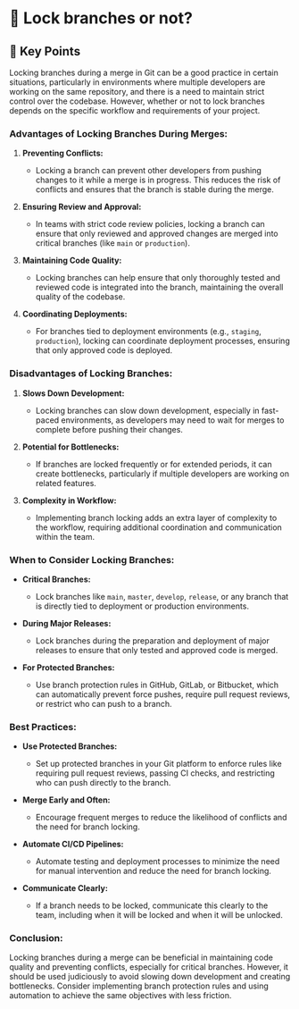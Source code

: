 # 🌟 Lock branches or not?

## 🚀 Key Points

Locking branches during a merge in Git can be a good practice in certain situations, particularly in environments where multiple developers are working on the same repository, and there is a need to maintain strict control over the codebase. However, whether or not to lock branches depends on the specific workflow and requirements of your project.

### **Advantages of Locking Branches During Merges:**

1. **Preventing Conflicts:**
   - Locking a branch can prevent other developers from pushing changes to it while a merge is in progress. This reduces the risk of conflicts and ensures that the branch is stable during the merge.

2. **Ensuring Review and Approval:**
   - In teams with strict code review policies, locking a branch can ensure that only reviewed and approved changes are merged into critical branches (like `main` or `production`).

3. **Maintaining Code Quality:**
   - Locking branches can help ensure that only thoroughly tested and reviewed code is integrated into the branch, maintaining the overall quality of the codebase.

4. **Coordinating Deployments:**
   - For branches tied to deployment environments (e.g., `staging`, `production`), locking can coordinate deployment processes, ensuring that only approved code is deployed.

### **Disadvantages of Locking Branches:**

1. **Slows Down Development:**
   - Locking branches can slow down development, especially in fast-paced environments, as developers may need to wait for merges to complete before pushing their changes.

2. **Potential for Bottlenecks:**
   - If branches are locked frequently or for extended periods, it can create bottlenecks, particularly if multiple developers are working on related features.

3. **Complexity in Workflow:**
   - Implementing branch locking adds an extra layer of complexity to the workflow, requiring additional coordination and communication within the team.

### **When to Consider Locking Branches:**

- **Critical Branches:**
  - Lock branches like `main`, `master`, `develop`, `release`, or any branch that is directly tied to deployment or production environments.

- **During Major Releases:**
  - Lock branches during the preparation and deployment of major releases to ensure that only tested and approved code is merged.

- **For Protected Branches:**
  - Use branch protection rules in GitHub, GitLab, or Bitbucket, which can automatically prevent force pushes, require pull request reviews, or restrict who can push to a branch.

### **Best Practices:**

- **Use Protected Branches:**
  - Set up protected branches in your Git platform to enforce rules like requiring pull request reviews, passing CI checks, and restricting who can push directly to the branch.

- **Merge Early and Often:**
  - Encourage frequent merges to reduce the likelihood of conflicts and the need for branch locking.

- **Automate CI/CD Pipelines:**
  - Automate testing and deployment processes to minimize the need for manual intervention and reduce the need for branch locking.

- **Communicate Clearly:**
  - If a branch needs to be locked, communicate this clearly to the team, including when it will be locked and when it will be unlocked.

### **Conclusion:**
Locking branches during a merge can be beneficial in maintaining code quality and preventing conflicts, especially for critical branches. However, it should be used judiciously to avoid slowing down development and creating bottlenecks. Consider implementing branch protection rules and using automation to achieve the same objectives with less friction.